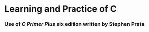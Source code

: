 #  Learning and Practice of C
### Use of _**C Primer Plus**_ six edition written by **Stephen Prata**
